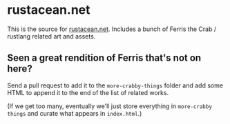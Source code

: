 # rustacean.net

This is the source for [rustacean.net](http://www.rustacean.net). Includes a bunch
of Ferris the Crab / rustlang related art and assets.

## Seen a great rendition of Ferris that's not on here?

Send a pull request to add it to the `more-crabby-things` folder and add some
HTML to append it to the end of the list of related works.

(If we get too many, eventually we'll just store everything in `more-crabby things` and curate
what appears in `index.html`.)
